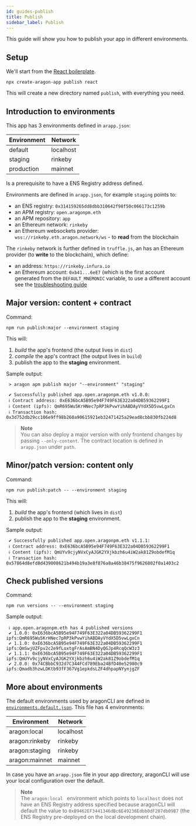 ```yaml
---
id: guides-publish
title: Publish
sidebar_label: Publish
---
```


This guide will show you how to publish your app in different environments.

## Setup

We'll start from the [React boilerplate](https://github.com/aragon/aragon-react-boilerplate).

```
npx create-aragon-app publish react
```

This will create a new directory named `publish`, with everything you need.

## Introduction to environments

This app has 3 environments defined in `arapp.json`:

| Environment   | Network   |
|---            |---        |
| default       | localhost |
| staging       | rinkeby   |
| production    | mainnet   |

Is a prerequisite to have a ENS Registry address defined. 

Environments are defined in `arapp.json`, for example `staging` points to:
- an ENS registry: `0x314159265dd8dbb310642f98f50c066173c1259b`
- an APM registry: `open.aragonpm.eth`
- an APM repository: `app`
- an Ethereum network: `rinkeby`
- an Ethereum websockets provider: `wss://rinkeby.eth.aragon.network/ws` - to **read** from the blockchain

The `rinkeby` network is further defined in `truffle.js`, an has an Ethereum provider (to **write** to the blockchain), which define:
- an address: `https://rinkeby.infura.io`
- an Ethereum account: `0xb41...6eE7` (which is the first account generated from the `DEFAULT_MNEMONIC` variable, to use a different account see the [troubleshooting guide](/docs/guides-faq.html/set-a-private-key)

## Major version: content + contract

Command:

```
npm run publish:major --environment staging
```

This will:
1. _build_ the app's frontend (the output lives in `dist`)
2. _compile_ the app's contract (the output lives in `build`)
3. publish the app to the **staging** environment.

Sample output:
```
 > aragon apm publish major "--environment" "staging"

 ✔ Successfully published app.open.aragonpm.eth v1.0.0: 
 ℹ Contract address: 0xE636bcA5B95e94F749F63E322a04DB59362299F1
 ℹ Content (ipfs): QmR695Wu5KrHNec7pRP3kPvwYihABDAyVYdX5D5vwLgxCn
 ℹ Transaction hash: 0x3d752db29cc106e9ff98b260a90615921eb32471425a29ead8cbb830fb224d8
```

> **Note**<br>
> You can also deploy a major version with only frontend changes by passing `--only-content`. 
> The contract location is defined in `arapp.json` under `path`.

## Minor/patch version: content only

Command:
```
npm run publish:patch -- --environment staging
```

This will:
1. _build_ the app's frontend (which lives in `dist`)
2. publish the app to the **staging** environment.

Sample output:
```
 ✔ Successfully published app.open.aragonpm.eth v1.1.1: 
 ℹ Contract address: 0xE636bcA5B95e94F749F63E322a04DB59362299F1
 ℹ Content (ipfs): QmUYv9cjyNVxCyAJGK2YXjkbzh6u4iW2ak81Z9obdefM1q
 ℹ Transaction hash: 0x57864d8efd8d439008621b494b19a3e8f876a8a46b38475f9626802f0a1403c2
```

## Check published versions

Command:
```
npm run versions -- --environment staging
```

Sample output:
```
 ℹ app.open.aragonpm.eth has 4 published versions
 ✔ 1.0.0: 0xE636bcA5B95e94F749F63E322a04DB59362299F1 ipfs:QmR695Wu5KrHNec7pRP3kPvwYihABDAyVYdX5D5vwLgxCn
 ✔ 1.1.0: 0xE636bcA5B95e94F749F63E322a04DB59362299F1 ipfs:QmSwjUZFpv2c2e9fLoxtgFrAsAmBN4DyQGJp4RcqQcW3z3
 ✔ 1.1.1: 0xE636bcA5B95e94F749F63E322a04DB59362299F1 ipfs:QmUYv9cjyNVxCyAJGK2YXjkbzh6u4iW2ak81Z9obdefM1q
 ✔ 2.0.0: 0x74CBbbC932d7C344FCd789Eba24BfD40e52980c9 ipfs:Qmadb3hzwLDKtb93fF367Vg1epkdsLZF4dhpapNYynjgZF
```

## More about environments

The default environments used by aragonCLI are defined in [`environments.default.json`](https://github.com/aragon/aragon-cli/blob/master/packages/aragon-cli/config/environments.default.json). This file has 4 environments:

| Environment       | Network   |
|---                |---        |
| aragon:local      | localhost |
| aragon:rinkeby    | rinkeby   |
| aragon:staging    | rinkeby   |
| aragon:mainnet    | mainnet   |

In case you have an `arapp.json` file in your app directory, aragonCLI will use your local configuration over the default.

> **Note**<br>
> The `aragon:local ` environment which points to `localhost` does not have an ENS Registry address specified because aragonCLI will default the value to `0xB9462EF3441346dBc6E49236Edbb0dF207db09B7` (the ENS Registry pre-deployed on the local development chain).
